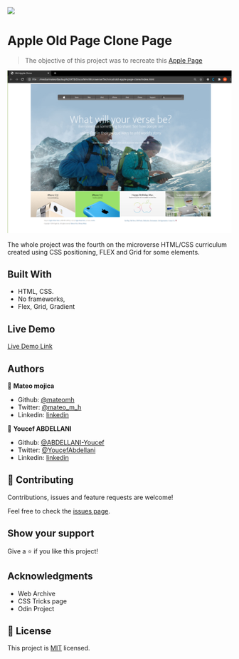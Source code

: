 ![](https://img.shields.io/badge/Microverse-blueviolet)

# Apple Old Page Clone Page

> The objective of this project was to recreate this [Apple Page](https://web.archive.org/web/20140301004610/http://www.apple.com/)

![screenshot](./app_screenshot.png)

The whole project was the fourth on the microverse HTML/CSS curriculum created using CSS positioning, FLEX and Grid for some elements.

## Built With

- HTML, CSS.
- No frameworks,
- Flex, Grid, Gradient

## Live Demo

[Live Demo Link](https://raw.githack.com/ABDELLANI-Youcef/old-apple-page-clone/old_apple/index.html)


## Authors

👤 **Mateo mojica**

- Github: [@mateomh](https://github.com/mateomh)
- Twitter: [@mateo_m_h](https://twitter.com/mateo_m_h)
- Linkedin: [linkedin](https://linkedin.com/mateo_mojica_hernandez)

👤 **Youcef ABDELLANI**

- Github: [@ABDELLANI-Youcef](https://github.com/ABDELLANI-Youcef)
- Twitter: [@YoucefAbdellani](https://twitter.com/YoucefAbdellani)
- Linkedin: [linkedin](https://www.linkedin.com/in/youcef-abdellani-b79361124/)

## 🤝 Contributing

Contributions, issues and feature requests are welcome!

Feel free to check the [issues page](issues/).

## Show your support

Give a ⭐️ if you like this project!

## Acknowledgments

- Web Archive
- CSS Tricks page
- Odin Project

## 📝 License

This project is [MIT](lic.url) licensed.